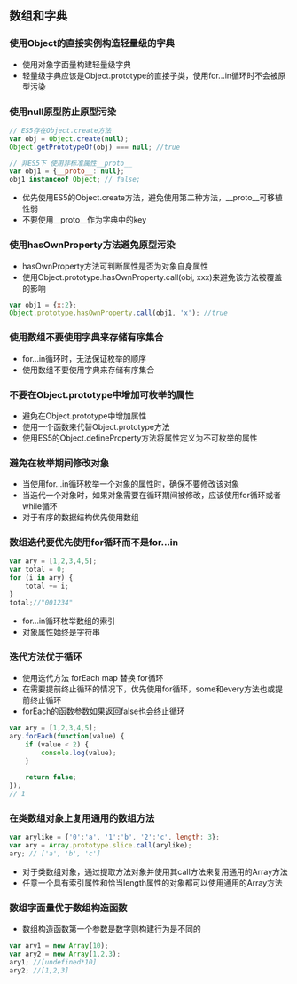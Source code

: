 ## 数组和字典

### 使用Object的直接实例构造轻量级的字典

- 使用对象字面量构建轻量级字典
- 轻量级字典应该是Object.prototype的直接子类，使用for...in循环时不会被原型污染

### 使用null原型防止原型污染

```js
// ES5存在Object.create方法
var obj = Object.create(null);
Object.getPrototypeOf(obj) === null; //true

// 非ES5下 使用非标准属性__proto__
var obj1 = {__proto__: null};
obj1 instanceof Object; // false;
```
- 优先使用ES5的Object.create方法，避免使用第二种方法，__proto__可移植性弱
- 不要使用__proto__作为字典中的key

### 使用hasOwnProperty方法避免原型污染

- hasOwnProperty方法可判断属性是否为对象自身属性
- 使用Object.prototype.hasOwnProperty.call(obj, xxx)来避免该方法被覆盖的影响
```js
var obj1 = {x:2};
Object.prototype.hasOwnProperty.call(obj1, 'x'); //true
```

### 使用数组不要使用字典来存储有序集合

- for...in循环时，无法保证枚举的顺序
- 使用数组不要使用字典来存储有序集合

### 不要在Object.prototype中增加可枚举的属性

- 避免在Object.prototype中增加属性
- 使用一个函数来代替Object.prototype方法
- 使用ES5的Object.defineProperty方法将属性定义为不可枚举的属性

### 避免在枚举期间修改对象

- 当使用for...in循环枚举一个对象的属性时，确保不要修改该对象
- 当迭代一个对象时，如果对象需要在循环期间被修改，应该使用for循环或者while循环
- 对于有序的数据结构优先使用数组

### 数组迭代要优先使用for循环而不是for...in

```js
var ary = [1,2,3,4,5];
var total = 0;
for (i in ary) {
    total += i;
}
total;//"001234"
```
- for...in循环枚举数组的索引
- 对象属性始终是字符串

### 迭代方法优于循环

- 使用迭代方法 forEach map 替换 for循环
- 在需要提前终止循环的情况下，优先使用for循环，some和every方法也或提前终止循环
- forEach的函数参数如果返回false也会终止循环

```js
var ary = [1,2,3,4,5];
ary.forEach(function(value) {
    if (value < 2) {
        console.log(value);
    } 
    
    return false;
});
// 1
```

### 在类数组对象上复用通用的数组方法

```js
var arylike = {'0':'a', '1':'b', '2':'c', length: 3};
var ary = Array.prototype.slice.call(arylike);
ary; // ['a', 'b', 'c']
```
- 对于类数组对象，通过提取方法对象并使用其call方法来复用通用的Array方法
- 任意一个具有索引属性和恰当length属性的对象都可以使用通用的Array方法

### 数组字面量优于数组构造函数

- 数组构造函数第一个参数是数字则构建行为是不同的
```js
var ary1 = new Array(10);
var ary2 = new Array(1,2,3);
ary1; //[undefined*10]
ary2; //[1,2,3]
```